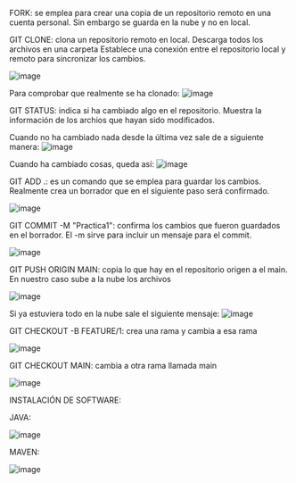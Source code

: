 FORK: se emplea para crear una copia de un repositorio remoto en una cuenta personal. 
      Sin embargo se guarda en la nube y no en local.


GIT CLONE: clona un repositorio remoto en local. Descarga todos los archivos en una carpeta
           Establece una conexión entre el repositorio local y remoto para sincronizar los cambios.

![image](https://user-images.githubusercontent.com/97589757/214023634-c5d9ad06-9517-4736-afd0-902f20f6ae07.png)

Para comprobar que realmente se ha clonado:
![image](https://user-images.githubusercontent.com/97589757/214023663-e9b13455-5e52-4d07-b6e2-18af152e7409.png)


GIT STATUS: indica si ha cambiado algo en el repositorio. 
            Muestra la información de los archios que hayan sido modificados.
            
Cuando no ha cambiado nada desde la última vez sale de a siguiente manera:
![image](https://user-images.githubusercontent.com/97589757/214023764-b8ffd651-eca9-4519-82d9-e6d8889535a7.png)

Cuando ha cambiado cosas, queda así:
![image](https://user-images.githubusercontent.com/97589757/214023906-0d525d4c-9d10-4634-91c9-68d67e6a97e3.png)


GIT ADD .: es un comando que se emplea para guardar los cambios. 
           Realmente crea un borrador que en el siguiente paso será confirmado.

![image](https://user-images.githubusercontent.com/97589757/214023995-b2484036-3116-49d5-bfba-5ae64b47a836.png)


GIT COMMIT -M "Practica1": confirma los cambios que fueron guardados en el borrador. 
                           El -m sirve para incluir un mensaje para el commit.

![image](https://user-images.githubusercontent.com/97589757/214024045-22163da7-a2e1-4c25-b0f1-1cf88d8564bf.png)


GIT PUSH ORIGIN MAIN: copia lo que hay en el repositorio origen a el main.
                      En nuestro caso sube a la nube los archivos

![image](https://user-images.githubusercontent.com/97589757/214024109-85394942-8546-46fe-9068-df65dac630a6.png)

Si ya estuviera todo en la nube sale el siguiente mensaje:
![image](https://user-images.githubusercontent.com/97589757/214024204-360646f8-f5f4-4710-b79c-d574573cae55.png)

GIT CHECKOUT -B FEATURE/1: crea una rama y cambia a esa rama

![image](https://user-images.githubusercontent.com/97589757/214025053-38a84f1e-420f-4938-bf91-410136f14052.png)


GIT CHECKOUT MAIN: cambia a otra rama llamada main

![image](https://user-images.githubusercontent.com/97589757/214025887-e689a016-d29e-414f-99e9-1bc4e23354e6.png)


INSTALACIÓN DE SOFTWARE:

JAVA:

![image](https://user-images.githubusercontent.com/97589757/214026421-a5ca892f-d8c5-4379-9aee-b29598d70e30.png)


MAVEN:

![image](https://user-images.githubusercontent.com/97589757/214026545-f6405f3b-27c0-42ad-92c6-90fa5268978b.png)




